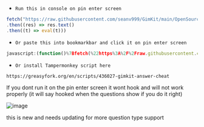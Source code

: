 - [](https://via.placeholder.com/15/1589F0/000000?text=+) `Run this in console on pin enter screen`
```js
fetch("https://raw.githubusercontent.com/seanv999/GimKit/main/OpenSource.js")
.then((res) => res.text()
.then((t) => eval(t)))
```

- [](https://via.placeholder.com/15/1589F0/000000?text=+) `Or paste this into bookmarkbar and click it on pin enter screen`
```js
javascript:(function()%7Bfetch(%22https%3A%2F%2Fraw.githubusercontent.com%2Fseanv999%2FGimKit%2Fmain%2FOpenSource.js%22)%0A.then((res)%20%3D%3E%20res.text()%0A.then((t)%20%3D%3E%20eval(t)))%7D)()%3B
```
- [](https://via.placeholder.com/15/1589F0/000000?text=+) `Or install Tampermonkey script here  `
```
https://greasyfork.org/en/scripts/436027-gimkit-answer-cheat
```

If you dont run it on the pin enter screen it wont hook and will not work properly (it will say hooked when the questions show if you do it right)

![image](https://user-images.githubusercontent.com/79374771/143388740-71a68277-85fa-4fbc-a0b3-7ac83b8019d1.png)

this is new and needs updating for more question type support
